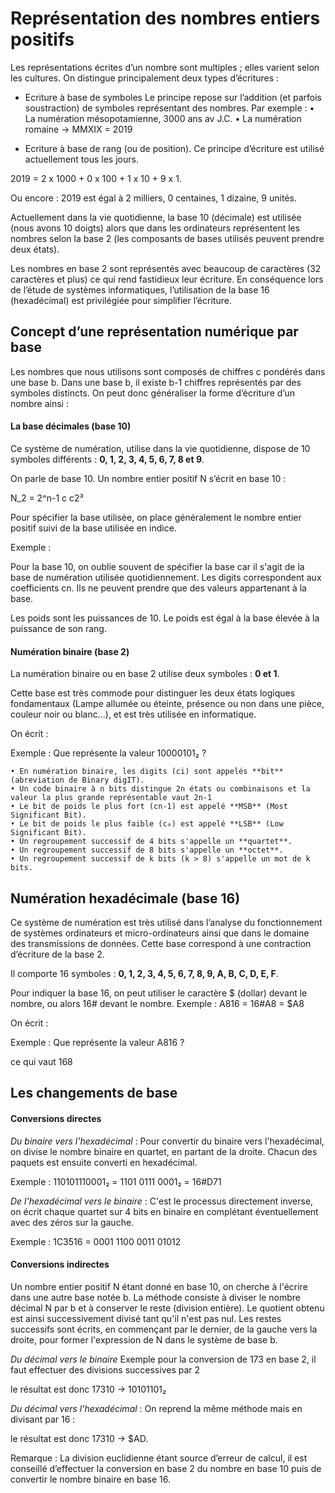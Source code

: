 # Représentation des nombres entiers positifs
Les représentations écrites d’un nombre sont multiples ; elles varient selon les cultures. On distingue principalement deux types d’écritures : 

- Ecriture à base de symboles 
Le principe repose sur l’addition (et parfois soustraction) de symboles représentant des nombres. Par exemple : 
    • La numération mésopotamienne, 3000 ans av J.C.
    • La numération romaine ->  MMXIX = 2019 

- Ecriture à base de rang (ou de position). 
Ce principe d’écriture est utilisé actuellement tous les jours.

2019 = 2 x 1000 + 0 x 100 + 1 x 10 + 9 x 1. 

Ou encore : 2019 est égal à 2 milliers, 0 centaines, 1 dizaine, 9 unités. 

Actuellement dans la vie quotidienne, la base 10 (décimale) est utilisée (nous avons 10 doigts) alors que dans les ordinateurs représentent les nombres selon la base 2 (les composants de bases utilisés peuvent prendre deux états). 

Les nombres en base 2 sont représentés avec beaucoup de caractères (32 caractères et plus) ce qui rend fastidieux leur écriture. En conséquence lors de l’étude de systèmes informatiques, l’utilisation de la base 16 (hexadécimal) est privilégiée pour simplifier l’écriture. 

## Concept d’une représentation numérique par base
Les nombres que nous utilisons sont composés de chiffres c pondérés dans une base b. Dans une base b, il existe b-1 chiffres représentés par des symboles distincts. On peut donc généraliser la forme d’écriture d’un nombre ainsi :

  

#### La base décimales (base 10)
Ce système de numération, utilise dans la vie quotidienne, dispose de 10 symboles différents : **0, 1, 2, 3, 4, 5, 6, 7, 8 et 9**. 

On parle de base 10. Un nombre entier positif N s’écrit en base 10 : 

N_2 = 2^n-1 c c2³

Pour spécifier la base utilisée, on place généralement le nombre entier positif suivi de la base utilisée en indice. 

Exemple : 

Pour la base 10, on oublie souvent de spécifier la base car il s'agit de la base de numération utilisée quotidiennement. Les digits correspondent aux coefficients cn. Ils ne peuvent prendre que des valeurs appartenant à la base. 

Les poids sont les puissances de 10. Le poids est égal à la base élevée à la puissance de son rang. 

#### Numération binaire (base 2) 
La numération binaire ou en base 2 utilise deux symboles : **0 et 1**. 

Cette base est très commode pour distinguer les deux états logiques fondamentaux (Lampe allumée ou éteinte, présence ou non dans une pièce, couleur noir ou blanc...), et est très utilisée en informatique. 

On écrit : 

Exemple :
Que représente la valeur 10000101₂ ?


 

    • En numération binaire, les digits (ci) sont appelés **bit** (abreviation de Binary digIT). 
    • Un code binaire à n bits distingue 2n états ou combinaisons et la valeur la plus grande représentable vaut 2n-1
    • Le bit de poids le plus fort (cn-1) est appelé **MSB** (Most Significant Bit). 
    • Le bit de poids le plus faible (c₀) est appelé **LSB** (Low Significant Bit). 
    • Un regroupement successif de 4 bits s'appelle un **quartet**.
    • Un regroupement successif de 8 bits s'appelle un **octet**. 
    • Un regroupement successif de k bits (k > 8) s'appelle un mot de k bits. 


## Numération hexadécimale (base 16)
Ce système de numération est très utilisé dans l’analyse du fonctionnement de systèmes ordinateurs et micro-ordinateurs ainsi que dans le domaine des transmissions de données. Cette base correspond à une contraction d’écriture de la base 2.

Il comporte 16 symboles : **0, 1, 2, 3, 4, 5, 6, 7, 8, 9, A, B, C, D, E, F**. 

Pour indiquer la base 16, on peut utiliser le caractère $ (dollar) devant le nombre, ou alors 16# devant le nombre. 
Exemple :  A816 = 16#A8 = $A8 

On écrit : 

Exemple : Que représente la valeur A816 ?

 ce qui vaut 168
## Les changements de base 
#### Conversions directes 
_Du binaire vers l'hexadécimal_ : Pour convertir du binaire vers l'hexadécimal, on divise le nombre binaire en quartet, en partant de la droite. Chacun des paquets est ensuite converti en hexadécimal. 

Exemple : 110101110001₂  = 1101 0111 0001₂ = 16#D71 

_De l'hexadécimal vers le binaire_ : C'est le processus directement inverse, on écrit chaque quartet sur 4 bits en binaire en complétant éventuellement avec des zéros sur la gauche. 

Exemple : 1C3516 = 0001 1100 0011 01012 



#### Conversions indirectes 
Un nombre entier positif N étant donné en base 10, on cherche à l'écrire dans une autre base notée b. La méthode consiste à diviser le nombre décimal N par b et à conserver le reste (division entière). Le quotient obtenu est ainsi successivement divisé tant qu'il n'est pas nul. Les restes successifs sont écrits, en commençant par le dernier, de la gauche vers la droite, pour former l'expression de N dans le système de base b. 

_Du décimal vers le binaire_
Exemple pour la conversion de 173 en base 2, il faut effectuer des divisions successives par 2





 











le résultat est donc 17310 → 10101101₂

_Du décimal vers l'hexadécimal_ :
On reprend la même méthode mais en divisant par 16 :













le résultat est donc 17310 →  $AD.

Remarque : La division euclidienne étant source d’erreur de calcul, il est conseillé d’effectuer la conversion en base 2 du nombre en base 10 puis de convertir le nombre binaire en base 16. 